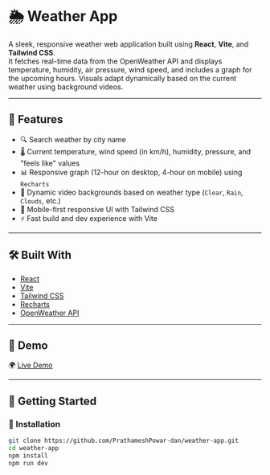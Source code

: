 # 🌦️ Weather App

A sleek, responsive weather web application built using **React**, **Vite**, and **Tailwind CSS**.  
It fetches real-time data from the OpenWeather API and displays temperature, humidity, air pressure, wind speed, and includes a graph for the upcoming hours. Visuals adapt dynamically based on the current weather using background videos.

---

## 🚀 Features

- 🔍 Search weather by city name
- 🌡️ Current temperature, wind speed (in km/h), humidity, pressure, and "feels like" values
- 📊 Responsive graph (12-hour on desktop, 4-hour on mobile) using `Recharts`
- 🎥 Dynamic video backgrounds based on weather type (`Clear`, `Rain`, `Clouds`, etc.)
- 📱 Mobile-first responsive UI with Tailwind CSS
- ⚡ Fast build and dev experience with Vite

---

## 🛠️ Built With

- [React](https://react.dev/)
- [Vite](https://vitejs.dev/)
- [Tailwind CSS](https://tailwindcss.com/)
- [Recharts](https://recharts.org/)
- [OpenWeather API](https://openweathermap.org/api)

---

## 🧪 Demo


🌍 [Live Demo](https://dan-weatherapp.netlify.app/)

---

## 🧰 Getting Started

### 🔧 Installation

```bash
git clone https://github.com/PrathameshPowar-dan/weather-app.git
cd weather-app
npm install
npm run dev